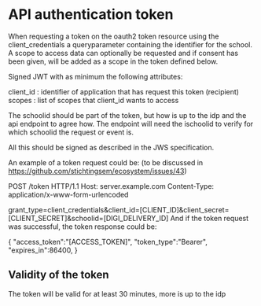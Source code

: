 # API authentication token

When requesting a token on the oauth2 token resource using the client_credentials a queryparameter containing the identifier for the school. A scope to access data can optionally be requested and if consent has been given, will be added as a scope in the token defined below.

Signed JWT with as minimum the following attributes:

client_id : identifier of application that has request this token (recipient)
scopes : list of scopes that client_id wants to access

The schoolid should be part of the token, but how is up to the idp and the api endpoint to agree how. The endpoint will need the ischoolid to verify for which schoolid the request or event is.

All this should be signed as described in the JWS specification.

An example of a token request could be: (to be discussed in https://github.com/stichtingsem/ecosystem/issues/43)

POST /token HTTP/1.1
Host: server.example.com
Content-Type: application/x-www-form-urlencoded

grant_type=client_credentials&client_id=[CLIENT_ID]&client_secret=[CLIENT_SECRET]&schoolid=[DIGI_DELIVERY_ID]
And if the token request was successful, the token response could be:

{
"access_token":"[ACCESS_TOKEN]",
"token_type":"Bearer",
"expires_in":86400,
}

## Validity of the token
The token will be valid for at least 30 minutes, more is up to the idp
